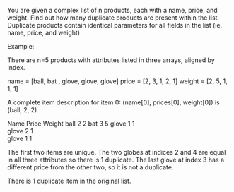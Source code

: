 You are given a complex list of n products, each with a name, price, and weight. 
Find out how many duplicate products are present within the list. 
Duplicate products contain identical parameters for all fields in the list (ie. name, price, and weight)

Example: 

There are n=5 products with attributes listed in three arrays, aligned by index. 

name = [ball, bat , glove, glove, glove]
price = [2, 3, 1, 2, 1]
weight = [2, 5, 1, 1, 1]

A complete item description for item 0: (name[0], prices[0], weight[0]) is (ball, 2, 2)

Name    Price   Weight
ball    2       2
bat     3       5
glove   1       1   
glove   2       1   
glove   1       1   

The first two items are unique. 
The two globes at indices 2 and 4 are equal in all three attributes so there is 1 duplicate. 
The last glove at index 3 has a different price from the other two, so it is not a duplicate. 

There is 1 duplicate item in the original list. 


